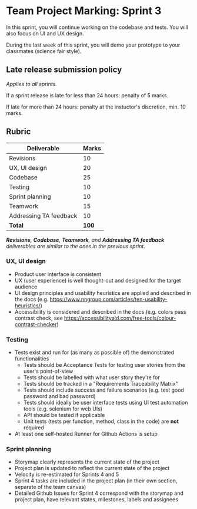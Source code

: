 # Team Project Marking: Sprint 3

In this sprint, you will continue working on the codebase and tests. You will also focus on UI and UX design.

During the last week of this sprint, you will demo your prototype to your classmates (science fair style).

## Late release submission policy

_Applies to all sprints._

If a sprint release is late for less than 24 hours: penalty of 5 marks.

If late for more than 24 hours: penalty at the instuctor's discretion, min. 10 marks.

## Rubric

| Deliverable            | Marks   |
| ---------------------- | ------- |
| Revisions              | 10      |
| UX, UI design          | 20      |
| Codebase               | 25      |
| Testing                | 10      |
| Sprint planning        | 10      |
| Teamwork               | 15      |
| Addressing TA feedback | 10      |
| **Total**       | **100** |


_**Revisions**, **Codebase**, **Teamwork**, and **Addressing TA feedback** deliverables are similar to the ones in the previous sprint._

### UX, UI design

* Product user interface is consistent
* UX (user experience) is well thought-out and designed for the target audience
* UI design principles and usability heuristics are applied and described in the docs (e.g. <https://www.nngroup.com/articles/ten-usability-heuristics/>)
* Accessibility is considered and described in the docs (e.g. colors pass contrast check, see <https://accessibilityaid.com/free-tools/colour-contrast-checker>)

### Testing
* Tests exist and run for (as many as possible of) the demonstrated functionalities
    * Tests should be Acceptance Tests for testing user stories from the user's point-of-view
    * Tests should be labelled with what user story they're for
    * Tests should be tracked in a "Requirements Traceability Matrix"
    * Tests should include success and failure scenarios (e.g. test good password and bad password)
    * Tests should ideally be user interface tests using UI test automation tools (e.g. selenium for web UIs)
    * API should be tested if applicable
    * Unit tests (tests per function, method, class in the code) are **not** required
* At least one self-hosted Runner for Github Actions is setup


### Sprint planning

* Storymap clearly represents the current state of the project
* Project plan is updated to reflect the current state of the project
* Velocity is re-estimated for Sprints 4 and 5
* Sprint 4 tasks are included in the project plan (in their own section, separate of the team canvas)
* Detailed Github Issues for Sprint 4 correspond with the storymap and project plan, have relevant states, milestones, labels and assignees


